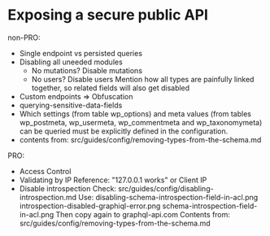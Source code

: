 # Exposing a secure public API

non-PRO:

- Single endpoint vs persisted queries
- Disabling all uneeded modules
    - No mutations? Disable mutations
    - No users? Disable users
        Mention how all types are painfully linked together, so related fields will also get disabled
- Custom endpoints => Obfuscation
- querying-sensitive-data-fields
- Which settings (from table wp_options) and meta values (from tables wp_postmeta, wp_usermeta, wp_commentmeta and wp_taxonomymeta) can be queried must be explicitly defined in the configuration.
- contents from:
    src/guides/config/removing-types-from-the-schema.md

PRO:

- Access Control
- Validating by IP
    Reference: "127.0.0.1 works"
    or Client IP
- Disable introspection
    Check:
        src/guides/config/disabling-introspection.md
    Use:
        disabling-schema-introspection-field-in-acl.png
        introspection-disabled-graphiql-error.png
        schema-introspection-field-in-acl.png
    Then copy again to graphql-api.com
Contents from:
    src/guides/config/removing-types-from-the-schema.md